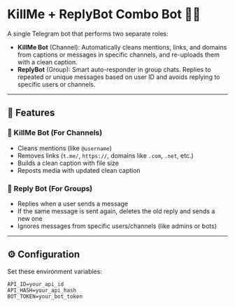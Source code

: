 # KillMe + ReplyBot Combo Bot 🤖🔥

A single Telegram bot that performs two separate roles:

- **KillMe Bot** (Channel): Automatically cleans mentions, links, and domains from captions or messages in specific channels, and re-uploads them with a clean caption.
- **ReplyBot** (Group): Smart auto-responder in group chats. Replies to repeated or unique messages based on user ID and avoids replying to specific users or channels.

---

## 🚀 Features

### 🔸 KillMe Bot (For Channels)
- Cleans mentions (like `@username`)
- Removes links (`t.me/`, `https://`, domains like `.com`, `.net`, etc.)
- Builds a clean caption with file size
- Reposts media with updated clean caption

### 🔸 Reply Bot (For Groups)
- Replies when a user sends a message
- If the same message is sent again, deletes the old reply and sends a new one
- Ignores messages from specific users/channels (like admins or bots)

---

## ⚙️ Configuration

Set these environment variables:

```env
API_ID=your_api_id
API_HASH=your_api_hash
BOT_TOKEN=your_bot_token
